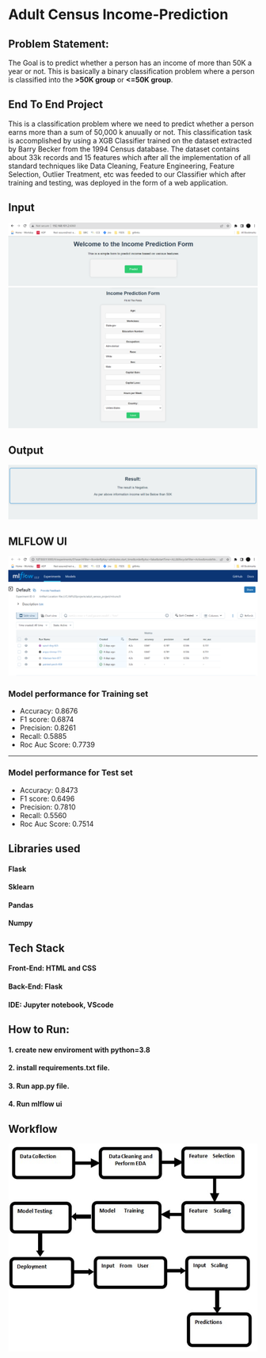 # Adult Census Income-Prediction


## Problem Statement:
The Goal is to predict whether a person has an income of more than 50K a year or not.
This is basically a binary classification problem where a person is classified into the **>50K group** or **<=50K group**.


## End To End Project 

This is a classification problem where we need to predict whether a person earns more than a sum of 50,000 k anuually or not. This classification task is accomplished by using a XGB Classifier trained on the dataset extracted by Barry Becker from the 1994 Census database. The dataset contains about 33k records and 15 features which after all the implementation of all standard techniques like Data Cleaning, Feature Engineering, Feature Selection, Outlier Treatment, etc was feeded to our Classifier which after training and testing, was deployed in the form of a web application.

## Input
![alt tag](https://github.com/manojpraba/Income_prediction/blob/main/images/Index%20page.png)
![alt tag](https://github.com/manojpraba/Income_prediction/blob/main/images/prediction%20page.png)

## Output
![alt tag](https://github.com/manojpraba/Income_prediction/blob/main/images/result%20page.png)

## MLFLOW UI
![alt tag](https://github.com/manojpraba/Income_prediction/blob/main/images/mlflow%20ui.png)

### Model performance for Training set
- Accuracy: 0.8676
- F1 score: 0.6874
- Precision: 0.8261
- Recall: 0.5885
- Roc Auc Score: 0.7739
----------------------------------
### Model performance for Test set
- Accuracy: 0.8473
- F1 score: 0.6496
- Precision: 0.7810
- Recall: 0.5560
- Roc Auc Score: 0.7514


## Libraries used
#### Flask
#### Sklearn
#### Pandas
#### Numpy

## Tech Stack
#### Front-End: HTML and CSS
#### Back-End: Flask
#### IDE: Jupyter notebook, VScode

## How to Run:
#### 1. create new enviroment with python=3.8
#### 2. install requirements.txt file.
#### 3. Run app.py file.
#### 4. Run mlflow ui

## Workflow
![alt tag](https://github.com/manojpraba/Income_prediction/blob/main/images/Architecture.jpg)

